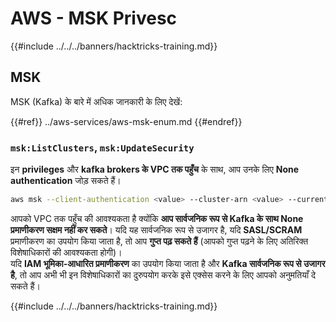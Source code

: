 # AWS - MSK Privesc

{{#include ../../../banners/hacktricks-training.md}}

## MSK

MSK (Kafka) के बारे में अधिक जानकारी के लिए देखें:

{{#ref}}
../aws-services/aws-msk-enum.md
{{#endref}}

### `msk:ListClusters`, `msk:UpdateSecurity`

इन **privileges** और **kafka brokers के VPC तक पहुँच** के साथ, आप उनके लिए **None authentication** जोड़ सकते हैं।
```bash
aws msk --client-authentication <value> --cluster-arn <value> --current-version <value>
```
आपको VPC तक पहुँच की आवश्यकता है क्योंकि **आप सार्वजनिक रूप से Kafka के साथ None प्रमाणीकरण सक्षम नहीं कर सकते**। यदि यह सार्वजनिक रूप से उजागर है, यदि **SASL/SCRAM** प्रमाणीकरण का उपयोग किया जाता है, तो आप **गुप्त पढ़ सकते हैं** (आपको गुप्त पढ़ने के लिए अतिरिक्त विशेषाधिकारों की आवश्यकता होगी)।\
यदि **IAM भूमिका-आधारित प्रमाणीकरण** का उपयोग किया जाता है और **Kafka सार्वजनिक रूप से उजागर है**, तो आप अभी भी इन विशेषाधिकारों का दुरुपयोग करके इसे एक्सेस करने के लिए आपको अनुमतियाँ दे सकते हैं।

{{#include ../../../banners/hacktricks-training.md}}
